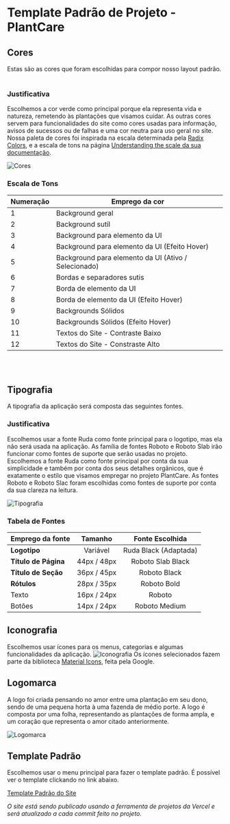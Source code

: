 # **Template Padrão de Projeto - PlantCare**

## **Cores**
Estas são as cores que foram escolhidas para compor nosso layout padrão.<br><br>
### **Justificativa**
Escolhemos a cor verde como principal porque ela representa vida e natureza, remetendo às plantações que visamos cuidar. As outras cores servem para funcionalidades do site como cores usadas para informação, avisos de sucessos ou de falhas e uma cor neutra para uso geral no site.
Nossa paleta de cores foi inspirada na escala determinada pela [Radix Colors](https://www.radix-ui.com/colors), e a escala de tons na página [Understanding the scale da sua documentação](https://www.radix-ui.com/docs/colors/palette-composition/understanding-the-scale).

![Cores](https://user-images.githubusercontent.com/105527392/236078644-b57ba956-1b69-4056-8bc4-06412ca8b5f3.png)

### **Escala de Tons**

| Numeração | Emprego da cor |
| --------- | -------------- |
| 1 | Background geral |
| 2 | Background sutil |
| 3 | Background para elemento da UI |
| 4 | Background para elemento da UI (Efeito Hover) |
| 5 | Background para elemento da UI (Ativo / Selecionado) |
| 6 | Bordas e separadores sutis |
| 7 | Borda de elemento da UI |
| 8 | Borda de elemento da UI (Efeito Hover) |
| 9 | Backgrounds Sólidos |
| 10 | Backgrounds Sólidos (Efeito Hover) |
| 11 | Textos do Site - Contraste Baixo |
| 12 | Textos do Site - Constraste Alto |


<br><br>

## **Tipografia**
A tipografia da aplicação será composta das seguintes fontes.

### **Justificativa**
Escolhemos usar a fonte Ruda como fonte principal para o logotipo, mas ela não será usada na aplicação. As família de fontes Roboto e Roboto Slab irão funcionar como fontes de suporte que serão usadas no projeto. Escolhemos a fonte Ruda como fonte principal por conta da sua simplicidade e também por conta dos seus detalhes orgânicos, que é exatamente o estilo que visamos empregar no projeto PlantCare. As fontes Roboto e Roboto Slac foram escolhidas como fontes de suporte por conta da sua clareza na leitura.

![Tipografia](https://user-images.githubusercontent.com/105527392/235378050-4809a68c-9a74-429d-a036-34aaa234c589.png)

### **Tabela de Fontes**
  
  | Emprego da fonte | Tamanho | Fonte Escolhida |
  | ---------------- | :-------: | :---------------: |
  |**Logotipo**| Variável |Ruda Black (Adaptada)|
  |**Título de Página**| 44px / 48px |Roboto Slab Black|
  |**Título de Seção**| 36px / 45px |Roboto Black|
  |**Rótulos**| 28px / 35px |Roboto Bold|
  |Texto| 16px / 24px |Roboto|
  |Botões | 14px / 24px |Roboto Medium|   

## **Iconografia**
Escolhemos usar ícones para os menus, categorias e algumas funcionalidades da aplicação.
![Iconografia](https://user-images.githubusercontent.com/105527392/235378321-5433296d-772d-447c-9d7e-1c99c7a47f73.png)
Os ícones selecionados fazem parte da biblioteca [Material Icons](https://fonts.google.com/icons), feita pela Google.

## **Logomarca**
A logo foi criada pensando no amor entre uma plantação em seu dono, sendo de uma pequena horta à uma fazenda de médio porte. A logo é composta por uma folha, representando as plantações de forma ampla, e um coração que representa o amor citado anteriormente.

![Logomarca](https://user-images.githubusercontent.com/105527392/235378481-3563f53b-281e-4452-9c51-c09dd4cb8edf.png)

## **Template Padrão**
Escolhemos usar o menu principal para fazer o template padrão. É possível ver o template clickando no link abaixo.

[Template Padrão do Site](https://plantcare-vercel-avqa320lv-plantcare.vercel.app/)

*O site está sendo publicado usando a ferramenta de projetos da Vercel e será atualizado a cada commit feito no projeto.*
